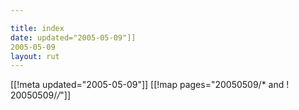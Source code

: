 ```yaml
---

title: index
date: updated="2005-05-09"]]
2005-05-09
layout: rut
---
```


[[!meta updated="2005-05-09"]]
[[!map pages="20050509/* and ! 20050509/*/*"]]
